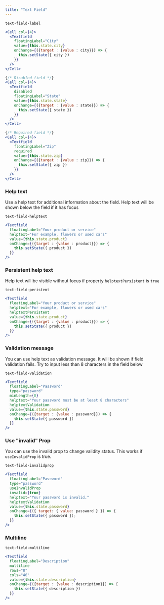 ```yaml
---
title: "Text Field"
---
```

```react-snippet
text-field-label
```

```jsx
<Cell col={4}>
  <Textfield
    floatingLabel="City"
    value={this.state.city}
    onChange={({target : {value : city}}) => {
      this.setState({ city })
    }}
  />
</Cell>

{/* Disabled field */}
<Cell col={4}>
  <Textfield
    disabled
    floatingLabel="State"
    value={this.state.state}
    onChange={({target : {value : state}}) => {
      this.setState({ state })
    }}
  />
</Cell>

{/* Required field */}
<Cell col={4}>
  <Textfield
    floatingLabel="Zip"
    required
    value={this.state.zip}
    onChange={({target : {value : zip}}) => {
      this.setState({ zip })
    }}
  />
</Cell>
```

### Help text
Use a help text for additional information about the field. Help text will be shown below the field if it has focus
```react-snippet
text-field-helptext
```
```jsx
<Textfield
  floatingLabel="Your product or service"
  helptext="For example, flowers or used cars"
  value={this.state.product}
  onChange={({target : {value : product}}) => {
    this.setState({ product })
  }}
/>
```
### Persistent help text
Help text will be visible without focus if property ```helptextPersistent``` is ```true```
```react-snippet
text-field-peristent
```
```jsx
<Textfield
  floatingLabel="Your product or service"
  helptext="For example, flowers or used cars"
  helptextPersistent
  value={this.state.product}
  onChange={({target : {value : product}}) => {
    this.setState({ product })
  }}
/>
```
### Validation message
You can use help text as validation message. It will be shown if field validation fails. 
Try to input less than 8 characters in the field below
```react-snippet
text-field-validation
```
```jsx
<Textfield
  floatingLabel="Password"
  type="password"
  minLength={8}
  helptext="Your password must be at least 8 characters"
  helptextValidation
  value={this.state.password}
  onChange={({target : {value : password}}) => {
    this.setState({ password })
  }}
/>
```

### Use "invalid" Prop
You can use the invalid prop to change validity status. This works if ```useInvalidProp```  is true.
```react-snippet
text-field-invalidprop
```
```jsx
<Textfield
  floatingLabel="Password"
  type="password"
  useInvalidProp
  invalid={true}
  helptext="Your password is invalid."
  helptextValidation
  value={this.state.password}
  onChange={({ target: { value: password } }) => {
    this.setState({ password });
  }}
/>
```

### Multiline
```react-snippet
text-field-multiline
```
```jsx
<Textfield
  floatingLabel="Description"
  multiline
  rows="8"
  cols="40"
  value={this.state.description}
  onChange={({target : {value : description}}) => {
    this.setState({ description })
  }}
/>
```
